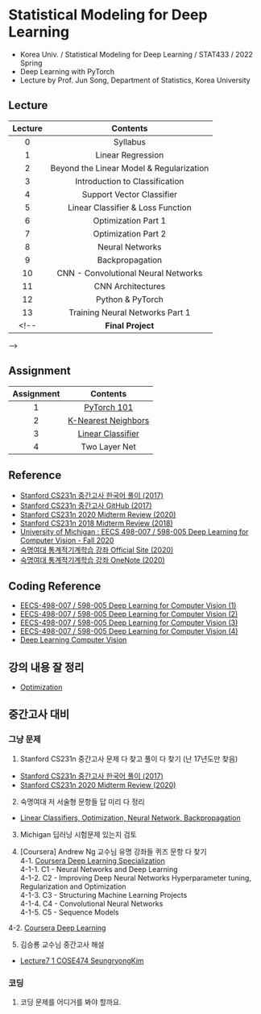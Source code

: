 # Statistical Modeling for Deep Learning
- Korea Univ. / Statistical Modeling for Deep Learning / STAT433 / 2022 Spring
- Deep Learning with PyTorch
- Lecture by Prof. Jun Song, Department of Statistics, Korea University

## Lecture
|Lecture|Contents|
|:------:|:-----:|
|0|Syllabus|
|1|Linear Regression|
|2|Beyond the Linear Model & Regularization|
|3|Introduction to Classification|
|4|Support Vector Classifier|
|5|Linear Classifier & Loss Function|
|6|Optimization Part 1|
|7|Optimization Part 2|
|8|Neural Networks|
|9|Backpropagation|
|10|CNN - Convolutional Neural Networks|
|11|CNN Architectures|
|12|Python & PyTorch|
|13|Training Neural Networks Part 1|
<!-- |**Final Project**|**AI Situation Recognition for Autonomous Drone**</br>Used YOLOv3, YOLOv4 for Object Detection</br>Used U-Net, SegNet for Semantic Segmentation|
 -->
<!-- ## Schedule (at Syllabus)
|Lecture|Contents|
|:------:|:-----:|
|0|Syllabus|
|1|Introduction|
|2|Machine Learning Basic 1|
|3|Machine Learning Basic 2|
|4|Optimization|
|5|Neural Networks|
|6|Backpropagation|
|7|Convolutional Neural Networks (CNN)|
|8|Midterm Exam|
|9|Training Neural Networks|
|10|Object Detection and Segmentation|
|11|Recurrent Neural Networks (RNN)|
|12|Visualization Deep Networks|
|13|Generative Models|
|14|Topic Class|
|15|Project Presentation|
|16|Term Project Report| -->

## Assignment
|Assignment|Contents|
|:------:|:-----:|
|1|[PyTorch 101](https://github.com/jason2133/deep_learning/tree/master/Assignment%201/final%20version)|
|2|[K-Nearest Neighbors](https://github.com/jason2133/deep_learning/tree/master/Assignment%202/submit)|
|3|[Linear Classifier](https://github.com/jason2133/deep_learning/tree/master/Assignment%203/v2)|
|4|Two Layer Net|

## Reference
- [Stanford CS231n 중간고사 한국어 풀이 (2017)](https://shinest-programming.tistory.com/24)
- [Stanford CS231n 중간고사 GitHub (2017)](https://github.com/Shinest-changwon/cs231n/tree/master/midterm)
- [Stanford CS231n 2020 Midterm Review (2020)](http://cs231n.stanford.edu/slides/2020/section_5_midterm.pdf)
- [Stanford CS231n 2018 Midterm Review (2018)](http://cs231n.stanford.edu/slides/2018/cs231n_2018_midterm_review.pdf)
- [University of Michigan : EECS 498-007 / 598-005 Deep Learning for Computer Vision - Fall 2020](https://web.eecs.umich.edu/~justincj/teaching/eecs498/FA2020/schedule.html)
- [숙명여대 통계적기계학습 강좌 Official Site (2020)](https://sites.google.com/view/statml-smwu-2020s)
- [숙명여대 통계적기계학습 강좌 OneNote (2020)](https://onedrive.live.com/redir?resid=717308D9A7793AB4%21275&authkey=%21AB2MNiv0wdJvb7w&page=View&wd=target%28lecture%20slides%20%2B%20notes.one%7Ccadc3cc8-b629-4656-b142-6109d3cfd72d%2FLec02%20Image%20Classification%7C6fc4fc78-51ce-f14e-8652-a00e526f2a75%2F%29)

## Coding Reference
- [EECS-498-007 / 598-005 Deep Learning for Computer Vision (1)](https://github.com/subinium/DL4CV-Code)
- [EECS-498-007 / 598-005 Deep Learning for Computer Vision (2)](https://github.com/linxiaow/EECS498-Deep-Learning-for-Vision)
- [EECS-498-007 / 598-005 Deep Learning for Computer Vision (3)](https://github.com/iMeleon/EECS-498-007-598-005-solutions)
- [EECS-498-007 / 598-005 Deep Learning for Computer Vision (4)](https://github.com/AndreiKeino/EECS-498-007-598-005-Deep-Learning-for-Computer-Vision)
- [Deep Learning Computer Vision](https://github.com/jasonbian97/Deep-Learning-Computer-Vision)
 
## 강의 내용 잘 정리
- [Optimization ](https://velog.io/@opcho/%ED%95%9C-%EB%AC%B8%EC%9E%A5%EC%9C%BC%EB%A1%9C-%EC%A0%95%EB%A6%AC%ED%95%98%EB%8A%94-computer-vision-3#adam-almost-rmsprop--momentum)

## 중간고사 대비
### 그냥 문제
1. Stanford CS231n 중간고사 문제 다 찾고 풀이 다 찾기 (난 17년도만 찾음)
- [Stanford CS231n 중간고사 한국어 풀이 (2017)](https://shinest-programming.tistory.com/24)
- [Stanford CS231n 2020 Midterm Review (2020)](http://cs231n.stanford.edu/slides/2020/section_5_midterm.pdf)

2. 숙명여대 저 서술형 문항들 답 미리 다 정리
- [Linear Classifiers, Optimization, Neural Network, Backpropagation](https://onedrive.live.com/redir?resid=717308D9A7793AB4%21275&authkey=%21AB2MNiv0wdJvb7w&page=View&wd=target%28self%20check.one%7C25739cf5-ce5e-4e46-9480-255491cfb949%2Flec3%20-%20linear%20classifiers%7Cea49938b-a2f1-8e4d-a74a-72ed8c6c4d0a%2F%29)

3. Michigan 딥러닝 시험문제 있는지 검토

4. [Coursera] Andrew Ng 교수님 유명 강좌들 퀴즈 문항 다 찾기  
4-1. [Coursera Deep Learning Specialization](https://github.com/amanchadha/coursera-deep-learning-specialization)  
4-1-1. C1 - Neural Networks and Deep Learning  
4-1-2. C2 - Improving Deep Neural Networks Hyperparameter tuning, Regularization and Optimization  
4-1-3. C3 - Structuring Machine Learning Projects  
4-1-4. C4 - Convolutional Neural Networks  
4-1-5. C5 - Sequence Models  
  
4-2. [Coursera Deep Learning](https://github.com/Kulbear/deep-learning-coursera)

5. 김승룡 교수님 중간고사 해설
- [Lecture7 1 COSE474 SeungryongKim](https://www.youtube.com/watch?v=8buOdBPLOHI)

### 코딩
1. 코딩 문제를 어디거를 봐야 할까요.


